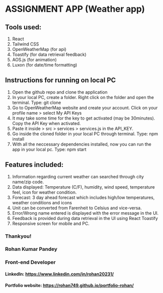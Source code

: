 # ASSIGNMENT APP (Weather app)


## Tools used:
1. React
2. Tailwind CSS
3. OpenWeatherMap (for api)
4. Toastify (for data retrieval feedback)
5. AOS.js (for animation)
6. Luxon (for date/time formatting)


## Instructions for running on local PC
1. Open the github repo and clone the application
2. In your local PC, create a folder. Right click on the folder and open the terminal. Type: git clone <add-the-cloned-link>
3. Go to OpenWeatherMap website and create your account. Click on your profile name > select My API Keys
4. It may take some time for the key to get activated (may be 30minutes). Copy the API Key when activated.
5. Paste it inside > src > services > services.js in the API_KEY.
6. Go inside the cloned folder in your local PC through terminal. Type: npm install
7. With all the neccessary dependencies installed, now you can run the app in your local pc. Type: npm start


## Features included:
1. Information regarding current weather can searched through city name/zip code.
2. Data displayed: Temperature (C/F), humidity, wind speed, temperature feel, icon for weather condition.
3. Forecast: 3 day ahead forecast which includes high/low temperatures, weather conditions and icons
4. Unit can be converted from Farenheit to Celsius and vice-versa.
5. Error/Wrong name entered is displayed with the error message in the UI.
6. Feedback is provided during data retrieval in the UI using React Toastify
7. Responsive screen for mobile and PC.


### Thankyou!
### Rohan Kumar Pandey
### Front-end Developer

#### LinkedIn: https://www.linkedin.com/in/rohan20231/
#### Portfolio website: https://rohan749.github.io/portfolio-rohan/
